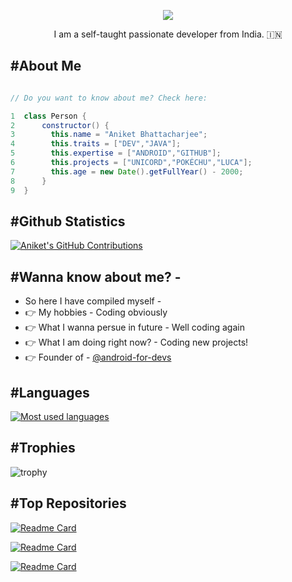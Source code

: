 <p align= "center">
<img src = "https://readme-typing-svg.herokuapp.com?&center=true&width=380&height=45&color=%2336BCF7&lines=Hello+There%2C+I'm+Aniket!;I+do+Open+Source!"></p>

<p align = "center">  I am a self-taught passionate developer from India. 🇮🇳 </p>

## #About Me 
```java

// Do you want to know about me? Check here:

1  class Person {
2      constructor() {
3        this.name = "Aniket Bhattacharjee";
4        this.traits = ["DEV","JAVA"];
5        this.expertise = ["ANDROID","GITHUB"];
6        this.projects = ["UNICORD","POKÉCHU","LUCA"];
7        this.age = new Date().getFullYear() - 2000;
8      }
9  }
```


## #Github Statistics
[![Aniket's GitHub Contributions](https://github-readme-stats.vercel.app/api?username=DevMike123&count_private=true&show_icons=true&theme=react)](https://github.com/DevMike123/)



## #Wanna know about me? -
- So here I have compiled myself -
- 👉 My hobbies - Coding obviously
- 👉 What I wanna persue in future - Well coding again
- 👉 What I am doing right now? - Coding new projects!
- 👉 Founder of - [@android-for-devs](https://github.com/android-for-devs)

## #Languages 

[![Most used languages](https://github-readme-stats.vercel.app/api/top-langs/?username=DevMike123&langs_count=30&theme=react&layout=compact)](https://github.com/DevMike123/)

## #Trophies

![trophy](https://github-profile-trophy.vercel.app/?username=DevMike123&theme=dark&row=2&column=3)

## #Top Repositories
[![Readme Card](https://github-readme-stats.vercel.app/api/pin/?username=mango-solutions&repo=unicord.js&theme=dark)](https://github.com/mango-solutions/unicord.js)

[![Readme Card](https://github-readme-stats.vercel.app/api/pin/?username=DevMike123&repo=Luca&theme=dark)](https://github.com/DevMike123/Luca)

[![Readme Card](https://github-readme-stats.vercel.app/api/pin/?username=android-for-devs&repo=Espresso&theme=dark)](https://github.com/android-for-devs/Espresso)
